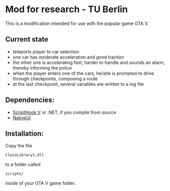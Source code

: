 # Mod for research - TU Berlin

This is a modification intended for use with the popular game GTA V.

## Current state

* teleports player to car selection
* one car has moderate acceleration and good traction
* the other one is accelerating fast, harder to handle and sounds an alarm, thereby informing the police
* when the player enters one of the cars, he/she is prompted to drive through checkpoints, composing a route
* at the last checkpoint, several variables are written to a log file
## Dependencies:
* [ScriptHook V] or .NET, if you compile from source
* [NativeUI]

## Installation:
Copy the file
```
ClassLibrary1.dll
```
to a folder called
```
scripts/
```
inside of your GTA V game folder.

   [scripthook v]: <http://www.dev-c.com/gtav/scripthookv/>
   [nativeui]: <https://github.com/Guad/NativeUI>
